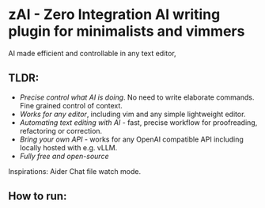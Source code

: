 
# zAI - Zero Integration AI writing plugin for minimalists and vimmers

AI made efficient and controllable in any text editor,


## TLDR:
- *Precise control what AI is doing*. No need to write elaborate commands. Fine grained control of context.
- *Works for any editor*, including vim and any simple lightweight editor. 
- *Automating text editing with AI* - fast, precise workflow for proofreading, refactoring or correction.
- *Bring your own API* - works for any OpenAI compatible API including locally hosted with e.g. vLLM. 
- *Fully free and open-source* 

Inspirations: Aider Chat file watch mode. 

## How to run:


